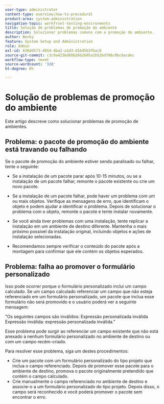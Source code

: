 ```yaml
---
user-type: administrator
content-type: overview;how-to-procedural
product-area: system-administration
navigation-topic: workfront-testing-environments
title: Solução de problemas de promoção do ambiente
description: Solucionar problemas comuns com a promoção do ambiente.
author: Becky
feature: System Setup and Administration
role: Admin
exl-id: 830dd573-d954-4ba2-a1d3-d1645b3fbac8
source-git-commit: c3c9a423bd60b26b2605a1b52bd706c9bc6acdec
workflow-type: tm+mt
source-wordcount: '328'
ht-degree: 0%

---
```


# Solução de problemas de promoção do ambiente

Este artigo descreve como solucionar problemas de promoção de ambientes.

## Problema: o pacote de promoção do ambiente está travando ou falhando

Se o pacote de promoção do ambiente estiver sendo paralisado ou falhar, tente o seguinte:

* Se a instalação de um pacote parar após 10-15 minutos, ou se a instalação de um pacote falhar, remonte o pacote existente ou crie um novo pacote.

* Se a instalação de um pacote falhar, pode haver um problema com um ou mais objetos. Verifique as mensagens de erro, que identificam o objeto e podem ajudar a identificar o problema. Depois de solucionar o problema com o objeto, remonte o pacote e tente instalar novamente.

* Se você ainda tiver problemas com uma instalação, tente replicar a instalação em um ambiente de destino diferente. Mantenha o mais próximo possível da instalação original, incluindo objetos e ações de instalação selecionadas.

* Recomendamos sempre verificar o conteúdo do pacote após a montagem para confirmar que ele contém os objetos esperados.


## Problema: falha ao promover o formulário personalizado

Isso pode ocorrer porque o formulário personalizado inclui um campo calculado. Se um campo calculado referenciar um campo que não esteja referenciado em um formulário personalizado, um pacote que inclua esse formulário não será promovido e o usuário poderá ver a seguinte mensagem:

&quot;Os seguintes campos são inválidos: Expressão personalizada inválida Expressão inválida: expressão personalizada inválida.&quot;

Esse problema pode surgir ao referenciar um campo existente que não está anexado a nenhum formulário personalizado no ambiente de destino ou com um campo recém-criado.

Para resolver esse problema, siga um destes procedimentos:

* Crie um pacote com um formulário personalizado do tipo projeto que inclua o campo referenciado. Depois de promover esse pacote para o ambiente de destino, promova o pacote originalmente pretendido que contém o campo calculado.
* Crie manualmente o campo referenciado no ambiente de destino e associe-o a um formulário personalizado do tipo projeto. Depois disso, o campo será reconhecido e você poderá promover o pacote sem encontrar o erro.
